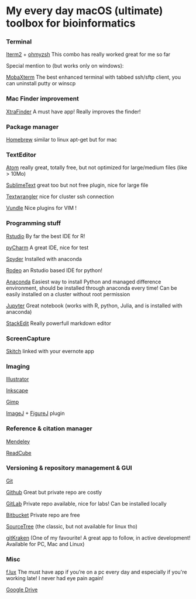 # My every day macOS (ultimate) toolbox for bioinformatics

### Terminal		

[Iterm2](https://www.iterm2.com/features.html) + [ohmyzsh](http://ohmyz.sh/) This combo has really worked great for me so far

Special mention to (but works only on windows):

[MobaXterm](http://mobaxterm.mobatek.net/) The best enhanced terminal with tabbed ssh/sftp client, you can uninstall putty or winscp 

### Mac Finder improvement

[XtraFinder](https://www.trankynam.com/xtrafinder/) A must have app! Really improves the finder!

### Package manager

[Homebrew](http://brew.sh/) similar to linux apt-get but for mac

### TextEditor 

[Atom](https://atom.io/)  really great, totally free, but not optimized for large/medium files (like > 10Mo) 

[SublimeText](https://www.sublimetext.com/)  great too but not free plugin, nice for large file 

[Textwrangler](http://www.barebones.com/products/TextWrangler/)  nice for cluster ssh connection 

[Vundle](https://github.com/VundleVim/Vundle.vim) Nice plugins for VIM !

### Programming stuff

[Rstudio](https://www.rstudio.com/) By far the best IDE for R!

[pyCharm](https://www.jetbrains.com/pycharm/)  A great IDE, nice for test 

[Spyder](https://github.com/spyder-ide/spyder)  Installed with anaconda 

[Rodeo](https://www.yhat.com/products/rodeo)  an Rstudio based IDE for python! 
              
[Anaconda](https://www.continuum.io/downloads) Easiest way to install Python and managed difference environment, should be installed through anaconda every time! Can be easily installed on a cluster without root permission 

[Jupyter](http://jupyter.org/) Great notebook (works with R, python, Julia, and is installed with anaconda)

[StackEdit](https://stackedit.io/editor) Really powerfull markdown editor

### ScreenCapture 	

[Skitch](https://itunes.apple.com/us/app/skitch/id425955336?mt=12) linked with your evernote app 

### Imaging		

[Illustrator](http://www.adobe.com/products/illustrator.html)

[Inkscape](https://inkscape.org/en/)

[Gimp](https://www.gimp.org/)

[ImageJ](https://imagej.net/Welcome) + [FigureJ](http://imagejdocu.tudor.lu/doku.php?id=plugin:utilities:figurej:start) plugin

### Reference & citation manager 		

[Mendeley](https://www.mendeley.com/)

[ReadCube](https://www.readcube.com/)

### Versioning & repository management & GUI

[Git](https://git-scm.com/)

[Github](https://github.com/) Great but private repo are costly

[GitLab](https://about.gitlab.com/)  Private repo available, nice for labs! Can be installed locally

[Bitbucket](https://bitbucket.org) Private repo are free

[SourceTree](https://www.sourcetreeapp.com/) (the classic, but not available for linux tho)

[gitKraken](https://www.gitkraken.com/) (One of my favourite! A great app to follow, in active development! Available for PC, Mac and Linux)

### Misc 			

[f.lux](https://justgetflux.com/) The must have app if you’re on a pc every day and especially if you're working late! I never had eye pain again!

[Google Drive](https://www.google.com/drive/)
